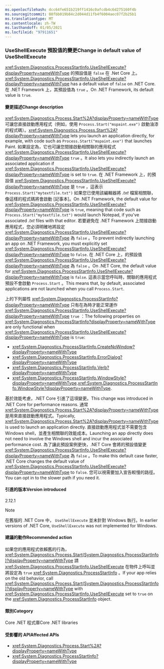```yaml
---
ms.openlocfilehash: dcc64fe651b219ff1416c0afcdb4c6d275160f4b
ms.sourcegitcommit: 88fbb019b84c2d044d11fb4f6004aec07f2b25b1
ms.translationtype: MT
ms.contentlocale: zh-TW
ms.lasthandoff: 01/05/2021
ms.locfileid: "97911651"
---
```

### <a name="change-in-default-value-of-useshellexecute"></a><span data-ttu-id="f7fba-101">UseShellExecute 預設值的變更</span><span class="sxs-lookup"><span data-stu-id="f7fba-101">Change in default value of UseShellExecute</span></span>

<span data-ttu-id="f7fba-102"><xref:System.Diagnostics.ProcessStartInfo.UseShellExecute?displayProperty=nameWithType> 的預設值是 `false` 在 .Net Core 上。</span><span class="sxs-lookup"><span data-stu-id="f7fba-102"><xref:System.Diagnostics.ProcessStartInfo.UseShellExecute?displayProperty=nameWithType> has a default value of `false` on .NET Core.</span></span> <span data-ttu-id="f7fba-103">在 .NET Framework 上，其預設值為 `true` 。</span><span class="sxs-lookup"><span data-stu-id="f7fba-103">On .NET Framework, its default value is `true`.</span></span>

#### <a name="change-description"></a><span data-ttu-id="f7fba-104">變更描述</span><span class="sxs-lookup"><span data-stu-id="f7fba-104">Change description</span></span>

<span data-ttu-id="f7fba-105"><xref:System.Diagnostics.Process.Start%2A?displayProperty=nameWithType> 可讓您直接啟動應用程式（例如，使用 `Process.Start("mspaint.exe")` 啟動油漆的程式碼）。</span><span class="sxs-lookup"><span data-stu-id="f7fba-105"><xref:System.Diagnostics.Process.Start%2A?displayProperty=nameWithType> lets you launch an application directly, for example, with code such as `Process.Start("mspaint.exe")` that launches Paint.</span></span> <span data-ttu-id="f7fba-106">如果設定為，它也可讓您間接啟動相關聯的應用程式 <xref:System.Diagnostics.ProcessStartInfo.UseShellExecute?displayProperty=nameWithType> `true` 。</span><span class="sxs-lookup"><span data-stu-id="f7fba-106">It also lets you indirectly launch an associated application if <xref:System.Diagnostics.ProcessStartInfo.UseShellExecute?displayProperty=nameWithType> is set to `true`.</span></span> <span data-ttu-id="f7fba-107">在 .NET Framework 上，的預設值 <xref:System.Diagnostics.ProcessStartInfo.UseShellExecute?displayProperty=nameWithType> 是 `true` ，這表示 `Process.Start("mytextfile.txt")` 如果您已使用該編輯器將 *.txt* 檔案相關聯，像這樣的程式碼將會啟動 [記事本]。</span><span class="sxs-lookup"><span data-stu-id="f7fba-107">On .NET Framework, the default value for <xref:System.Diagnostics.ProcessStartInfo.UseShellExecute?displayProperty=nameWithType> is `true`, meaning that code such as `Process.Start("mytextfile.txt")` would launch Notepad, if you've associated *.txt* files with that editor.</span></span> <span data-ttu-id="f7fba-108">若要避免在 .NET Framework 上間接啟動應用程式，您必須明確地將設定 <xref:System.Diagnostics.ProcessStartInfo.UseShellExecute?displayProperty=nameWithType> 為 `false` 。</span><span class="sxs-lookup"><span data-stu-id="f7fba-108">To prevent indirectly launching an app on .NET Framework, you must explicitly set <xref:System.Diagnostics.ProcessStartInfo.UseShellExecute?displayProperty=nameWithType> to `false`.</span></span> <span data-ttu-id="f7fba-109">在 .NET Core 上，的預設值 <xref:System.Diagnostics.ProcessStartInfo.UseShellExecute?displayProperty=nameWithType> 為 `false` 。</span><span class="sxs-lookup"><span data-stu-id="f7fba-109">On .NET Core, the default value for <xref:System.Diagnostics.ProcessStartInfo.UseShellExecute?displayProperty=nameWithType> is `false`.</span></span> <span data-ttu-id="f7fba-110">這表示當您呼叫時，關聯的應用程式預設不會啟動 `Process.Start` 。</span><span class="sxs-lookup"><span data-stu-id="f7fba-110">This means that, by default, associated applications are not launched when you call `Process.Start`.</span></span>

<span data-ttu-id="f7fba-111">上的下列屬性 <xref:System.Diagnostics.ProcessStartInfo?displayProperty=nameWithType> 只有在為時才能正常運作 <xref:System.Diagnostics.ProcessStartInfo.UseShellExecute?displayProperty=nameWithType> `true` ：</span><span class="sxs-lookup"><span data-stu-id="f7fba-111">The following properties on <xref:System.Diagnostics.ProcessStartInfo?displayProperty=nameWithType> are only functional when <xref:System.Diagnostics.ProcessStartInfo.UseShellExecute?displayProperty=nameWithType> is `true`:</span></span>

- <xref:System.Diagnostics.ProcessStartInfo.CreateNoWindow?displayProperty=nameWithType>
- <xref:System.Diagnostics.ProcessStartInfo.ErrorDialog?displayProperty=nameWithType>
- <xref:System.Diagnostics.ProcessStartInfo.Verb?displayProperty=nameWithType>
- <span data-ttu-id="f7fba-112"><xref:System.Diagnostics.ProcessStartInfo.WindowStyle?displayProperty=nameWithType>.</span><span class="sxs-lookup"><span data-stu-id="f7fba-112"><xref:System.Diagnostics.ProcessStartInfo.WindowStyle?displayProperty=nameWithType>.</span></span>

<span data-ttu-id="f7fba-113">基於效能考慮，.NET Core 引進了這項變更。</span><span class="sxs-lookup"><span data-stu-id="f7fba-113">This change was introduced in .NET Core for performance reasons.</span></span> <span data-ttu-id="f7fba-114">通常 <xref:System.Diagnostics.Process.Start%2A?displayProperty=nameWithType> 是用來直接啟動應用程式。</span><span class="sxs-lookup"><span data-stu-id="f7fba-114">Typically, <xref:System.Diagnostics.Process.Start%2A?displayProperty=nameWithType> is used to launch an application directly.</span></span> <span data-ttu-id="f7fba-115">直接啟動應用程式並不需要包含 Windows shell，並產生相關聯的效能成本。</span><span class="sxs-lookup"><span data-stu-id="f7fba-115">Launching an app directly does not need to involve the Windows shell and incur the associated performance cost.</span></span> <span data-ttu-id="f7fba-116">為了讓此預設案例更快，.NET Core 會將的預設值變更 <xref:System.Diagnostics.ProcessStartInfo.UseShellExecute?displayProperty=nameWithType> 為 `false` 。</span><span class="sxs-lookup"><span data-stu-id="f7fba-116">To make this default case faster, .NET Core changes the default value of <xref:System.Diagnostics.ProcessStartInfo.UseShellExecute?displayProperty=nameWithType> to `false`.</span></span> <span data-ttu-id="f7fba-117">您可以視需要加入宣告較慢的路徑。</span><span class="sxs-lookup"><span data-stu-id="f7fba-117">You can opt in to the slower path if you need it.</span></span>

#### <a name="version-introduced"></a><span data-ttu-id="f7fba-118">引進的版本</span><span class="sxs-lookup"><span data-stu-id="f7fba-118">Version introduced</span></span>

<span data-ttu-id="f7fba-119">2.1</span><span class="sxs-lookup"><span data-stu-id="f7fba-119">2.1</span></span>

> [!NOTE]
> <span data-ttu-id="f7fba-120">在舊版的 .NET Core 中， `UseShellExecute` 並未針對 Windows 執行。</span><span class="sxs-lookup"><span data-stu-id="f7fba-120">In earlier versions of .NET Core, `UseShellExecute` was not implemented for Windows.</span></span>

#### <a name="recommended-action"></a><span data-ttu-id="f7fba-121">建議的動作</span><span class="sxs-lookup"><span data-stu-id="f7fba-121">Recommended action</span></span>

<span data-ttu-id="f7fba-122">如果您的應用程式依賴舊的行為， <xref:System.Diagnostics.Process.Start(System.Diagnostics.ProcessStartInfo)?displayProperty=nameWithType> 請 <xref:System.Diagnostics.ProcessStartInfo.UseShellExecute> 在物件上呼叫並將設定為 `true` <xref:System.Diagnostics.ProcessStartInfo> 。</span><span class="sxs-lookup"><span data-stu-id="f7fba-122">If your app relies on the old behavior, call <xref:System.Diagnostics.Process.Start(System.Diagnostics.ProcessStartInfo)?displayProperty=nameWithType> with <xref:System.Diagnostics.ProcessStartInfo.UseShellExecute> set to `true` on the <xref:System.Diagnostics.ProcessStartInfo> object.</span></span>

#### <a name="category"></a><span data-ttu-id="f7fba-123">類別</span><span class="sxs-lookup"><span data-stu-id="f7fba-123">Category</span></span>

<span data-ttu-id="f7fba-124">Core .NET 程式庫</span><span class="sxs-lookup"><span data-stu-id="f7fba-124">Core .NET libraries</span></span>

#### <a name="affected-apis"></a><span data-ttu-id="f7fba-125">受影響的 API</span><span class="sxs-lookup"><span data-stu-id="f7fba-125">Affected APIs</span></span>

- <xref:System.Diagnostics.Process.Start%2A?displayProperty=nameWithType>
- <xref:System.Diagnostics.ProcessStartInfo?displayProperty=nameWithType>

<!--

#### Affected APIs

- `Overload:System.Diagnostics.Process.Start`
- `M:System.Diagnostics.ProcessStartInfo`

-->
